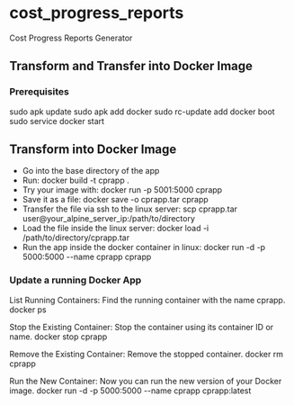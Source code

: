 # cost_progress_reports
Cost Progress Reports Generator




## Transform and Transfer into Docker Image
### Prerequisites
sudo apk update
sudo apk add docker
sudo rc-update add docker boot
sudo service docker start

## Transform into Docker Image
- Go into the base directory of the app
- Run: docker build -t cprapp .      
- Try your image with: docker run -p 5001:5000 cprapp       
- Save it as a file: docker save -o cprapp.tar cprapp
- Transfer the file via ssh to the linux server: scp cprapp.tar user@your_alpine_server_ip:/path/to/directory
- Load the file inside the linux server: docker load -i /path/to/directory/cprapp.tar
- Run the app inside the docker container in linux: docker run -d -p 5000:5000 --name cprapp cprapp

### Update a running Docker App
List Running Containers:
Find the running container with the name cprapp.
docker ps

Stop the Existing Container:
Stop the container using its container ID or name.
docker stop cprapp

Remove the Existing Container:
Remove the stopped container.
docker rm cprapp

Run the New Container:
Now you can run the new version of your Docker image.
docker run -d -p 5000:5000 --name cprapp cprapp:latest



